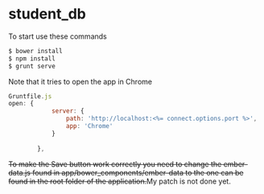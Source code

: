 student_db
==========

To start use these commands
```bat
$ bower install
$ npm install
$ grunt serve
```
Note that it tries to open the app in Chrome
```javascript
Gruntfile.js
open: {
            server: {
                path: 'http://localhost:<%= connect.options.port %>',
				app: 'Chrome'
            }
			
        },
```
<del>
To make the Save button work correctly you need to change the ember-data.js found in app/bower_components/ember-data
to the one can be found in the root folder of the application.</del>My patch is not done yet.
